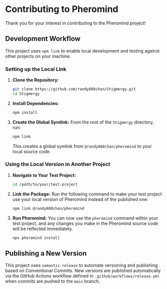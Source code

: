 # Contributing to Pheromind

Thank you for your interest in contributing to the Pheromind project!

## Development Workflow

This project uses `npm link` to enable local development and testing against other projects on your machine.

### Setting up the Local Link

1.  **Clone the Repository:**
    ```bash
    git clone https://github.com/randy888chan/Stigmergy.git
    cd Stigmergy
    ```

2.  **Install Dependencies:**
    ```bash
    npm install
    ```

3.  **Create the Global Symlink:**
    From the root of the `Stigmergy` directory, run:
    ```bash
    npm link
    ```
    This creates a global symlink from `@randy888chan/pheromind` to your local source code.

### Using the Local Version in Another Project

1.  **Navigate to Your Test Project:**
    ```bash
    cd /path/to/your/test-project
    ```

2.  **Link the Package:**
    Run the following command to make your test project use your local version of Pheromind instead of the published one:
    ```bash
    npm link @randy888chan/pheromind
    ```

3.  **Run Pheromind:**
    You can now use the `pheromind` command within your test project, and any changes you make in the Pheromind source code will be reflected immediately.
    ```bash
    npx pheromind install
    ```

## Publishing a New Version

This project uses `semantic-release` to automate versioning and publishing based on Conventional Commits. New versions are published automatically via the GitHub Actions workflow defined in `.github/workflows/release.yml` when commits are pushed to the `main` branch.
